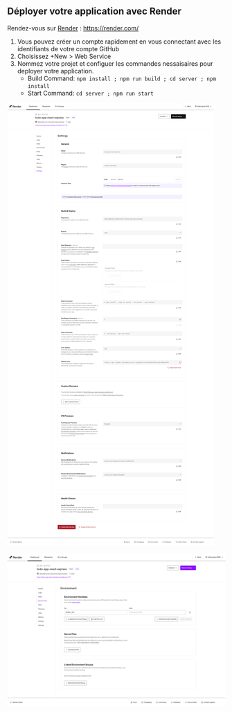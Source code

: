 ## Déployer votre application avec Render

Rendez-vous sur [Render](https://render.com/) : <https://render.com/>

1. Vous pouvez créer un compte rapidement en vous connectant avec les identifiants de votre compte GitHub
2. Choisissez +New > Web Service
3. Nommez votre projet et configuer les commandes nessaisaires pour deployer votre application.
    - Build Command: `npm install ; npm run build ; cd server ; npm install`
    - Start Command: `cd server ; npm run start`

![Render settings](./images/render_settings.png)

![Render env](./images/render_env.png)
